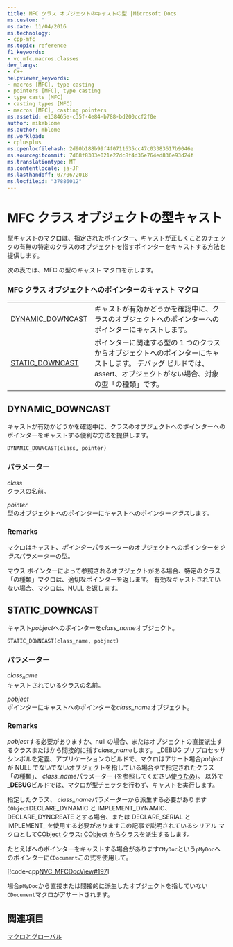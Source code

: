 ```yaml
---
title: MFC クラス オブジェクトのキャストの型 |Microsoft Docs
ms.custom: ''
ms.date: 11/04/2016
ms.technology:
- cpp-mfc
ms.topic: reference
f1_keywords:
- vc.mfc.macros.classes
dev_langs:
- C++
helpviewer_keywords:
- macros [MFC], type casting
- pointers [MFC], type casting
- type casts [MFC]
- casting types [MFC]
- macros [MFC], casting pointers
ms.assetid: e138465e-c35f-4e84-b788-bd200ccf2f0e
author: mikeblome
ms.author: mblome
ms.workload:
- cplusplus
ms.openlocfilehash: 2d90b188b99f4f0711635cc47c03383617b9046e
ms.sourcegitcommit: 7d68f8303e021e27dc8f4d36e764ed836e93d24f
ms.translationtype: MT
ms.contentlocale: ja-JP
ms.lasthandoff: 07/06/2018
ms.locfileid: "37886012"
---
```

# <a name="type-casting-of-mfc-class-objects"></a>MFC クラス オブジェクトの型キャスト
型キャストのマクロは、指定されたポインター、キャストが正しくことのチェックの有無の特定のクラスのオブジェクトを指すポインターをキャストする方法を提供します。  
  
 次の表では、MFC の型のキャスト マクロを示します。  
  
### <a name="macros-that-cast-pointers-to-mfc-class-objects"></a>MFC クラス オブジェクトへのポインターのキャスト マクロ  
  
|||  
|-|-|  
|[DYNAMIC_DOWNCAST](#dynamic_downcast)|キャストが有効かどうかを確認中に、クラスのオブジェクトへのポインターへのポインターにキャストします。|  
|[STATIC_DOWNCAST](#static_downcast)|ポインターに関連する型の 1 つのクラスからオブジェクトへのポインターにキャストします。 デバッグ ビルドでは、assert、オブジェクトがない場合、対象の型「の種類」です。|  
  
##  <a name="dynamic_downcast"></a>  DYNAMIC_DOWNCAST  
 キャストが有効かどうかを確認中に、クラスのオブジェクトへのポインターへのポインターをキャストする便利な方法を提供します。  
  
```   
DYNAMIC_DOWNCAST(class, pointer)  
```  
  
### <a name="parameters"></a>パラメーター  
 *class*  
 クラスの名前。  
  
 *pointer*  
 型のオブジェクトへのポインターにキャストへのポインター*クラス*します。  
  
### <a name="remarks"></a>Remarks  
 マクロはキャスト、*ポインター*パラメーターのオブジェクトへのポインターを*クラス*パラメーターの型。  
  
 マウス ポインターによって参照されるオブジェクトがある場合、特定のクラス「の種類」マクロは、適切なポインターを返します。 有効なキャストされていない場合、マクロは、NULL を返します。  
  
##  <a name="static_downcast"></a>  STATIC_DOWNCAST  
 キャスト*pobject*へのポインターを*class_name*オブジェクト。  
  
```   
STATIC_DOWNCAST(class_name, pobject)   
```  
  
### <a name="parameters"></a>パラメーター  
 *$class_name$*  
 キャストされているクラスの名前。  
  
 *pobject*  
 ポインターにキャストへのポインターを*class_name*オブジェクト。  
  
### <a name="remarks"></a>Remarks  
 *pobject*する必要がありますか、null の場合、またはオブジェクトの直接派生するクラスまたはから間接的に指す*class_name*します。 _DEBUG プリプロセッサ シンボルを定義、アプリケーションのビルドで、マクロはアサート場合*pobject*が NULL でないでないオブジェクトを指している場合やで指定されたクラス「の種類」、 *class_name*パラメーター (を参照してください[使うため](../../mfc/reference/cobject-class.md#iskindof))。 以外で **_DEBUG**ビルドでは、マクロが型チェックを行わず、キャストを実行します。  
  
 指定したクラス、 *class_name*パラメーターから派生する必要があります`CObject`DECLARE_DYNAMIC と IMPLEMENT_DYNAMIC、DECLARE_DYNCREATE とする場合、または DECLARE_SERIAL と IMPLEMENT_ を使用する必要がありますこの記事で説明されているシリアル マクロとして[CObject クラス: CObject からクラスを派生する](../../mfc/deriving-a-class-from-cobject.md)します。  
  
 たとえばへのポインターをキャストする場合があります`CMyDoc`という`pMyDoc`へのポインターに`CDocument`この式を使用して。  
  
 [!code-cpp[NVC_MFCDocView#197](../../mfc/codesnippet/cpp/type-casting-of-mfc-class-objects_1.cpp)]  
  
 場合`pMyDoc`から直接または間接的に派生したオブジェクトを指していない`CDocument`マクロがアサートされます。  
  
## <a name="see-also"></a>関連項目  
 [マクロとグローバル](../../mfc/reference/mfc-macros-and-globals.md)
